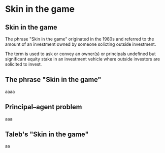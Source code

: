 # Skin in the game

## Skin in the game

The phrase "Skin in the game" originated in the 1980s and referred to the amount of an investment owned by someone solicting outside investment.&#x20;





The term is used to ask or convey an owner(s) or principals undefined but significant equity stake in an investment vehicle where outside investors are solicited to invest.

## The phrase "Skin in the game"

aaaa

## Principal–agent problem

aaa

## Taleb's "Skin in the game"

aa

